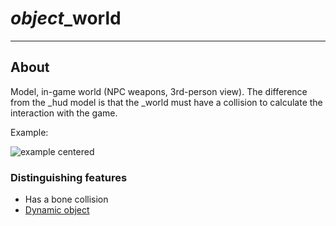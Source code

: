 # *object*_world

___

## About

Model, in-game world (NPC weapons, 3rd-person view). The difference from the \_hud model is that the \_world must have a collision to calculate the interaction with the game.

Example:

![example centered](images/world_model.png)

### Distinguishing features

- Has a bone collision
- [Dynamic object](dynamic-object.md)

